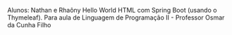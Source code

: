 Alunos: Nathan e Rhaôny 
Hello World HTML com Spring Boot (usando o Thymeleaf).
Para aula de Linguagem de Programação II - Professor Osmar da Cunha Filho
